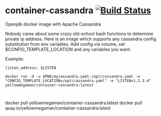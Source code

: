 # container-cassandra [![Build Status](https://cloud.drone.io/api/badges/yellowmegaman/container-cassandra/status.svg)](https://cloud.drone.io/yellowmegaman/container-cassandra)

Openjdk docker image with Apache Cassandra

Nobody cares about some crazy old-school bash functions to determine private ip address. Here is an image which supports any cassandra config substitution from env variables.
Add config via volume, set $CONFIG_TEMPLATE_LOCATION and any variables you want.

Example:
```
listen_address: $LISTEN
```

```
docker run -d -v $PWD/mycassandra.yaml:/opt/cassandra.yaml -e "CONFIG_TEMPLATE_LOCATION=/opt/cassandra.yaml" -e "LISTEN=1.2.3.4" yellowmegaman/container-cassandra:latest



```
docker pull yellowmegaman/container-cassandra:latest
docker pull quay.io/yellowmegaman/container-cassandra:latest
```
